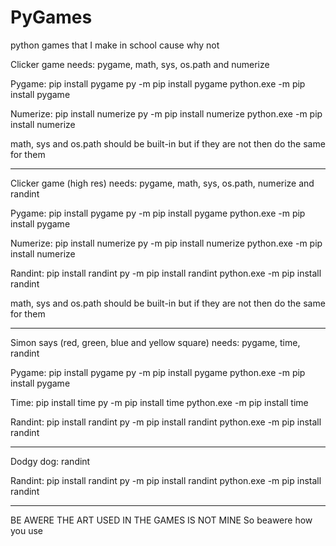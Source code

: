 # PyGames
python games that I make in school cause why not

Clicker game needs:
pygame, math, sys, os.path and numerize

Pygame:
pip install pygame
py -m pip install pygame
python.exe -m pip install pygame

Numerize:
pip install numerize
py -m pip install numerize
python.exe -m pip install numerize

math, sys and os.path should be built-in but if they are not then do the same for them

_________________________________________________________________________________________________________________________________________________________________________________

Clicker game (high res) needs:
pygame, math, sys, os.path, numerize and randint

Pygame:
pip install pygame
py -m pip install pygame
python.exe -m pip install pygame

Numerize:
pip install numerize
py -m pip install numerize
python.exe -m pip install numerize

Randint:
pip install randint
py -m pip install randint
python.exe -m pip install randint

math, sys and os.path should be built-in but if they are not then do the same for them

_________________________________________________________________________________________________________________________________________________________________________________

Simon says (red, green, blue and yellow square) needs:
pygame, time, randint

Pygame:
pip install pygame
py -m pip install pygame
python.exe -m pip install pygame

Time:
pip install time
py -m pip install time
python.exe -m pip install time

Randint:
pip install randint
py -m pip install randint
python.exe -m pip install randint

_________________________________________________________________________________________________________________________________________________________________________________

Dodgy dog:
randint

Randint:
pip install randint
py -m pip install randint
python.exe -m pip install randint

_________________________________________________________________________________________________________________________________________________________________________________
BE AWERE THE ART USED IN THE GAMES IS NOT MINE
So beawere how you use
